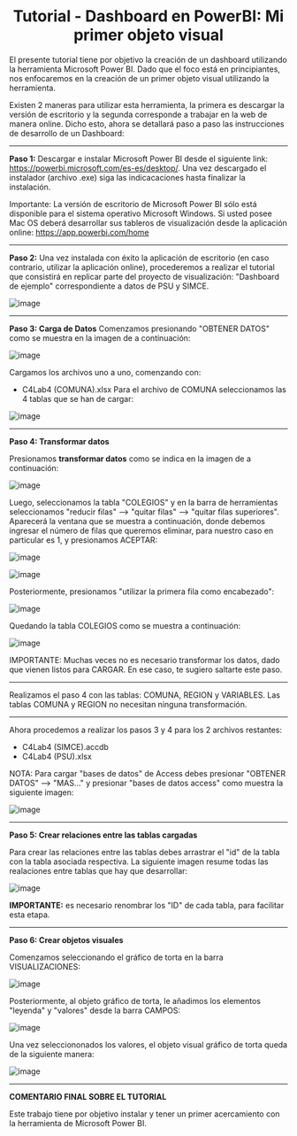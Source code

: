 <h1 align="center"> Tutorial - Dashboard en PowerBI: Mi primer objeto visual </h1> 

El  presente tutorial  tiene por  objetivo la creación de  un dashboard utilizando la herramienta Microsoft Power BI. Dado que el foco está en principiantes, nos enfocaremos en la creación de un primer objeto visual utilizando la herramienta.

Existen 2 maneras para utilizar esta herramienta, la primera es descargar la versión de escritorio y la segunda corresponde a trabajar en la web de manera online.
Dicho esto, ahora se detallará paso a paso las instrucciones de desarrollo de un Dashboard:

***********************************************************************************************************************************************************************

**Paso 1:** Descargar e instalar Microsoft Power BI desde el siguiente link: https://powerbi.microsoft.com/es-es/desktop/. Una vez descargado el instalador (archivo .exe) siga las indicacaciones hasta finalizar la instalación.

Importante: La versión de escritorio de Microsoft Power BI sólo está disponible para el sistema operativo Microsoft Windows. Si usted posee Mac OS deberá desarrollar sus tableros de visualización desde la aplicación online: https://app.powerbi.com/home
***********************************************************************************************************************************************************************

**Paso 2:**  Una vez instalada con éxito la aplicación de escritorio (en caso contrario, utilizar la aplicación online), procederemos a realizar el tutorial que consistirá en replicar parte del proyecto de visualización: "Dashboard de ejemplo" correspondiente a datos de PSU y SIMCE.

![image](https://user-images.githubusercontent.com/52829923/213713988-de57eacb-1166-42cc-9662-40f3ad37baa5.png)

***********************************************************************************************************************************************************************

**Paso 3: Carga de Datos**
Comenzamos presionando "OBTENER DATOS" como se muestra en la imagen de a continuación:

![image](https://user-images.githubusercontent.com/52829923/213748199-e1080fa4-7cbd-40ce-a17d-2bb555565c18.png)

Cargamos los archivos uno a uno, comenzando con: 
- C4Lab4 (COMUNA).xlsx
Para el archivo de COMUNA seleccionamos las 4 tablas que se han de cargar:

![image](https://user-images.githubusercontent.com/52829923/213754909-db1b7edb-2535-415d-b13c-92773f28337e.png)

***********************************************************************************************************************************************************************

**Paso 4: Transformar datos**

Presionamos **transformar datos** como se indica en la imagen de a continuación: 

![image](https://user-images.githubusercontent.com/52829923/213754946-1af902bc-7069-42a1-b394-1b530aeed8ce.png)

Luego, seleccionamos la tabla "COLEGIOS" y en la barra de herramientas seleccionamos "reducir filas" --> "quitar filas" --> "quitar filas superiores". Aparecerá la ventana que se muestra a continuación, donde debemos ingresar el número de filas que queremos eliminar, para nuestro caso en particular es 1, y presionamos ACEPTAR:

![image](https://user-images.githubusercontent.com/52829923/213755018-92363aed-9f3d-4af4-9fd5-5e68693044f7.png)


![image](https://user-images.githubusercontent.com/52829923/213755091-121588d6-3da7-4ea2-a58f-fb8e2ea5d037.png)

Posteriormente, presionamos "utilizar la primera fila como encabezado":

![image](https://user-images.githubusercontent.com/52829923/213756925-a00af6b7-c326-47f7-9fb6-f8b2a55ab378.png)

Quedando la tabla COLEGIOS como se muestra a continuación: 

![image](https://user-images.githubusercontent.com/52829923/213756961-e7ef2db1-9cec-4ee9-b8f1-aba7b2792be6.png)

IMPORTANTE: Muchas veces no es necesario transformar los datos, dado que vienen listos para CARGAR. En ese caso, te sugiero saltarte este paso.

***********************************************************************************************************************************************************************
Realizamos el paso 4 con las tablas: COMUNA, REGION y VARIABLES. Las tablas COMUNA y REGION no necesitan ninguna transformación.
***********************************************************************************************************************************************************************
Ahora procedemos a realizar los pasos 3 y 4 para los 2 archivos restantes:
- C4Lab4 (SIMCE).accdb
- C4Lab4 (PSU).xlsx

NOTA: Para cargar "bases de datos" de Access debes presionar "OBTENER DATOS" --> "MAS..." y presionar "bases de datos access" como muestra la siguiente imagen:

![image](https://user-images.githubusercontent.com/52829923/213765614-7b7c4a08-ae99-4cb2-8a29-0036db8d619a.png)

***********************************************************************************************************************************************************************

**Paso 5: Crear relaciones entre las tablas cargadas**

Para crear las relaciones entre las tablas debes arrastrar el "id" de la tabla con la tabla asociada respectiva. La siguiente imagen resume todas las realaciones entre tablas que hay que desarrollar:

![image](https://user-images.githubusercontent.com/52829923/213773615-69f6f678-7d4f-4c67-9482-23aa44d66a29.png)


**IMPORTANTE:** es necesario renombrar los "ID" de cada tabla, para facilitar esta etapa.

***********************************************************************************************************************************************************************

**Paso 6: Crear objetos visuales**

Comenzamos seleccionando el gráfico de torta en la barra VISUALIZACIONES:

![image](https://user-images.githubusercontent.com/52829923/213776787-9245d4a1-c267-41f0-b92a-af0ef72664df.png)

Posteriormente, al objeto gráfico de torta, le añadimos los elementos "leyenda" y "valores" desde la barra CAMPOS:

![image](https://user-images.githubusercontent.com/52829923/213776809-b71c146c-7eb4-447d-959f-48d7a7faf846.png)

Una vez selecciononados los valores, el objeto visual gráfico de torta queda de la siguiente manera:

![image](https://user-images.githubusercontent.com/52829923/213787863-944cea73-a925-40cf-bbee-ca48e8482d2b.png)

***********************************************************************************************************************************************************************

**COMENTARIO FINAL SOBRE EL TUTORIAL**

Este trabajo tiene por objetivo instalar y tener un primer acercamiento con la herramienta de Microsoft Power BI.






